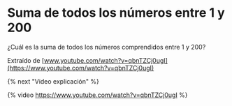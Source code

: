 # Suma de todos los números entre 1 y 200

¿Cuál es la suma de todos los números comprendidos entre 1 y 200?

Extraído de [www.youtube.com/watch?v=qbnTZCj0ugI](https://www.youtube.com/watch?v=qbnTZCj0ugI)

{% next "Video explicación" %}

{% video https://www.youtube.com/watch?v=qbnTZCj0ugI %}
